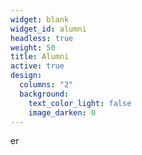 ```yaml
---
widget: blank
widget_id: alumni
headless: true
weight: 50
title: Alumni
active: true
design:
  columns: "2"
  background:
    text_color_light: false
    image_darken: 0
---
```

er